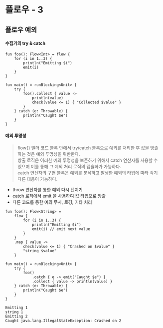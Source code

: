 # 플로우 - 3
## 플로우 예외 
#### 수집기의 try & catch
```
fun foo(): Flow<Int> = flow {
    for (i in 1..3) {
        println("Emitting $i")
        emit(i)
    }
}

fun main() = runBlocking<Unit> {
    try {
        foo().collect { value ->         
            println(value)
            check(value <= 1) { "Collected $value" }
        }
    } catch (e: Throwable) {
        println("Caught $e")
    } 
}  
```

#### 예외 투명성
> flow{} 빌더 코드 블록 안에서 try/catch 블록으로 예외를 처리한 후 값을 방출하는 것은 예외 투명성을 위반한다.  
방출 로직은 이러한 예외 투명성을 보존하기 위해서 catch 연산자를 사용할 수 있으며 이를 통해 그 예외 처리 로직의 캡슐화가 가능하다.  
catch 연산자의 구현 블록은 예외를 분석하고 발생한 예외의 타입에 따라 각기 다른 대응이 가능하다.

- throw 연산자를 통한 예외 다시 던지기
- catch 로직에서 emit 을 사용하여 값 타입으로 방출
- 다른 코드를 통한 예외 무시, 로깅, 기타 처리

```
fun foo(): Flow<String> = 
    flow {
        for (i in 1..3) {
            println("Emitting $i")
            emit(i) // emit next value
        }
    }
    .map { value ->
        check(value <= 1) { "Crashed on $value" }                 
        "string $value"
    }

fun main() = runBlocking<Unit> {
    try {
        foo()
            .catch { e -> emit("Caught $e") }
            .collect { value -> println(value) }
    } catch (e: Throwable) {
        println("Caught $e")
    } 
}

Emitting 1
string 1 
Emitting 2 
Caught java.lang.IllegalStateException: Crashed on 2
```
